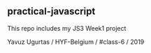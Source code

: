 
## practical-javascript

This repo includes my JS3 Week1 project 

Yavuz Ugurtas / HYF-Belgium / #class-6 / 2019